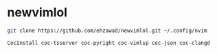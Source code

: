 # newvimlol

```sh
git clone https://github.com/ehzawad/newvimlol.git ~/.config/nvim
```

```vim
CocInstall coc-tsserver coc-pyright coc-vimlsp coc-json coc-clangd
```
